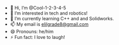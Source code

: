 - 👋 Hi, I’m @Cool-1-2-3-4-5
- 👀 I’m interested in tech and robotics!
- 🌱 I’m currently learning C++ and and Solidworks.
- 📫 My email is elilgrade8@gmail.com
- 😄 Pronouns: he/him
- ⚡ Fun fact: I love to laugh!

<!---
Cool-1-2-3-4-5/Cool-1-2-3-4-5 is a ✨ special ✨ repository because its `README.md` (this file) appears on your GitHub profile.
You can click the Preview link to take a look at your changes.
--->
